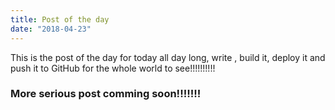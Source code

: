 ```yaml
---
title: Post of the day
date: "2018-04-23"
---
```


<p>
This is the post of the day for today all day long, write , build it, deploy it and push it to GitHub for the whole world to see!!!!!!!!!!
</p>

<h3>More serious post comming soon!!!!!!!</h3>